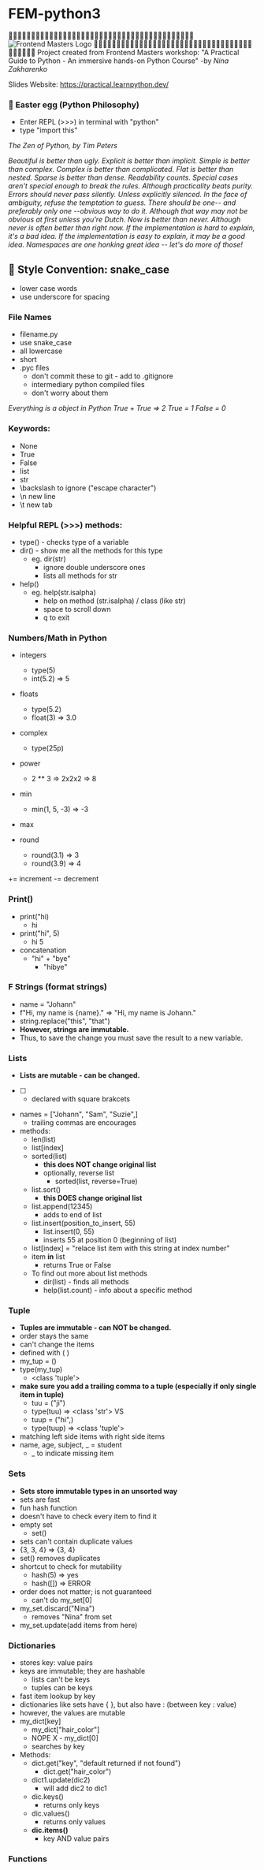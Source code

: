# FEM-python3
🐍🐍🐍🐍🐍🐍🐍🐍🐍🐍🐍🐍🐍🐍🐍🐍🐍🐍🐍🐍🐍🐍🐍🐍🐍🐍🐍🐍🐍🐍🐍🐍🐍🐍🐍🐍🐍🐍🐍🐍🐍
![Frontend Masters Logo](img/FrontendMastersLogo.png)
🐍🐍🐍🐍🐍🐍🐍🐍🐍🐍🐍🐍🐍🐍🐍🐍🐍🐍🐍🐍🐍🐍🐍🐍🐍🐍🐍🐍🐍🐍🐍🐍🐍🐍🐍🐍🐍🐍🐍🐍🐍
Project created from Frontend Masters workshop: 
"A Practical Guide to Python - An immersive hands-on Python Course" 
-by *Nina Zakharenko*

Slides Website: https://practical.learnpython.dev/

### 🥚 Easter egg (Python Philosophy)
- Enter REPL (>>>) in terminal with "python"
- type "import this"

*The Zen of Python, by Tim Peters*

*Beautiful is better than ugly.*
*Explicit is better than implicit.*
*Simple is better than complex.*
*Complex is better than complicated.*
*Flat is better than nested.*
*Sparse is better than dense.*
*Readability counts.*
*Special cases aren't special enough to break the rules.*
*Although practicality beats purity.*
*Errors should never pass silently.*
*Unless explicitly silenced.*
*In the face of ambiguity, refuse the temptation to guess.*
*There should be one-- and preferably only one --obvious way to do it.*
*Although that way may not be obvious at first unless you're Dutch.*
*Now is better than never.*
*Although never is often better than *right* now.*
*If the implementation is hard to explain, it's a bad idea.*
*If the implementation is easy to explain, it may be a good idea.*
*Namespaces are one honking great idea -- let's do more of those!*

## 🐍 Style Convention: snake_case
- lower case words
- use underscore for spacing

### File Names
- filename.py
- use snake_case
- all lowercase
- short
- .pyc files
  - don't commit these to git - add to .gitignore
  - intermediary python compiled files
  - don't worry about them

*Everything is a object in Python*
*True + True => 2*
*True = 1*
*False = 0*

### Keywords:
- None 
- True
- False
- list
- str
- \backslash to ignore ("escape character")
- \n new line
- \t new tab

### Helpful REPL (>>>) methods:
- type() - checks type of a variable
- dir() - show me all the methods for this type
  - eg. dir(str)
    - ignore double underscore ones
    - lists all methods for str
- help()
  - eg. help(str.isalpha)
    - help on method (str.isalpha) / class (like str)
    - space to scroll down
    - q to exit

### Numbers/Math in Python
- integers
  - type(5) 
  - int(5.2) => 5
- floats 
  - type(5.2) 
  - float(3) => 3.0
- complex
   - type(25p)

- power
  - 2 ** 3 => 2x2x2 => 8
- min
  - min(1, 5, -3) => -3
- max
- round
  - round(3.1) => 3
  - round(3.9) => 4

+= increment
-= decrement

### Print()
- print("hi)
  - hi
- print("hi", 5)
  - hi 5
- concatenation
  - "hi" + "bye"
    - "hibye"

### F Strings (format strings)
- name = "Johann"
- f"Hi, my name is {name}."
=> "Hi, my name is Johann."
- string.replace("this", "that")
- **However, strings are immutable.** 
- Thus, to save the change you must save the result to a new variable. 

### Lists
- **Lists are mutable - can be changed.** 
- [ ] - declared with square brakcets
- names = ["Johann", "Sam", "Suzie",]
  - trailing commas are encourages
- methods:
  - len(list)
  - list[index]
  - sorted(list)
    - **this does NOT change original list**
    - optionally, reverse list
      - sorted(list, reverse=True)
  - list.sort()
      - **this DOES change original list**
  - list.append(12345)
    - adds to end of list
  - list.insert(position_to_insert, 55)
    - list.insert(0, 55)
    - inserts 55 at position 0 (beginning of list)
  - list[index] = "relace list item with this string at index number"
  - item **in** list
    - returns True or False
  - To find out more about list methods
    - dir(list) - finds all methods
    - help(list.count) - info about a specific method

### Tuple
- **Tuples are immutable - can NOT be changed.** 
- order stays the same
- can't change the items
- defined with ( )
- my_tup = ()
- type(my_tup)
  - <class 'tuple'>
- **make sure you add a trailing comma to a tuple (especially if only single item in tuple)**
  - tuu = ("ji")
  - type(tuu) => <class 'str'>
  VS
  - tuup = ("hi",)
  - type(tuup) => <class 'tuple'>
- matching left side items with right side items
- name, age, subject, _ = student
  - _ to indicate missing item

### Sets
- **Sets store immutable types in an unsorted way** 
- sets are fast
- fun hash function
- doesn't have to check every item to find it
- empty set
  - set()
- sets can't contain duplicate values
- {3, 3, 4} => {3, 4}
- set() removes duplicates
- shortcut to check for mutability
  - hash(5) => yes
  - hash([]) => ERROR
- order does not matter; is not guaranteed
  - can't do my_set[0]
- my_set.discard("Nina")
  - removes "Nina" from set
- my_set.update(add items from here)

### Dictionaries
- stores key: value pairs
- keys are immutable; they are hashable
  - lists can't be keys
  - tuples can be keys
- fast item lookup by key
- dictionaries like sets have { }, but also have : (between key : value)
- however, the values are mutable
- my_dict[key]
  - my_dict["hair_color"]
  - NOPE X - my_dict[0]
  - searches by key
- Methods:
  - dict.get("key", "default returned if not found")
    - dict.get("hair_color")
  - dict1.update(dic2)
    - will add dic2 to dic1
  - dic.keys()
    - returns only keys
  - dic.values()
    - returns only values
  - **dic.items()**
    - key AND value pairs

### Functions
